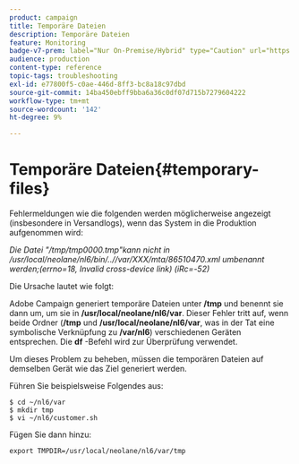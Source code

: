 ```yaml
---
product: campaign
title: Temporäre Dateien
description: Temporäre Dateien
feature: Monitoring
badge-v7-prem: label="Nur On-Premise/Hybrid" type="Caution" url="https://experienceleague.adobe.com/docs/campaign-classic/using/installing-campaign-classic/architecture-and-hosting-models/hosting-models-lp/hosting-models.html?lang=de" tooltip="Gilt nur für Hybrid- und On-Premise-Bereitstellungen"
audience: production
content-type: reference
topic-tags: troubleshooting
exl-id: e77800f5-c0ae-446d-8ff3-bc8a18c97dbd
source-git-commit: 14ba450ebff9bba6a36c0df07d715b7279604222
workflow-type: tm+mt
source-wordcount: '142'
ht-degree: 9%

---
```


# Temporäre Dateien{#temporary-files}



Fehlermeldungen wie die folgenden werden möglicherweise angezeigt (insbesondere in Versandlogs), wenn das System in die Produktion aufgenommen wird:

*Die Datei &quot;/tmp/tmp0000.tmp&quot;kann nicht in /usr/local/neolane/nl6/bin/..//var/XXX/mta/86510470.xml umbenannt werden;(errno=18, Invalid cross-device link) (iRc=-52)*

Die Ursache lautet wie folgt:

Adobe Campaign generiert temporäre Dateien unter **/tmp** und benennt sie dann um, um sie in **/usr/local/neolane/nl6/var**. Dieser Fehler tritt auf, wenn beide Ordner (**/tmp** und **/usr/local/neolane/nl6/var**, was in der Tat eine symbolische Verknüpfung zu **/var/nl6**) verschiedenen Geräten entsprechen. Die **df** -Befehl wird zur Überprüfung verwendet.

Um dieses Problem zu beheben, müssen die temporären Dateien auf demselben Gerät wie das Ziel generiert werden.

Führen Sie beispielsweise Folgendes aus:

```
$ cd ~/nl6/var
$ mkdir tmp
$ vi ~/nl6/customer.sh
```

Fügen Sie dann hinzu:

```
export TMPDIR=/usr/local/neolane/nl6/var/tmp 
```

